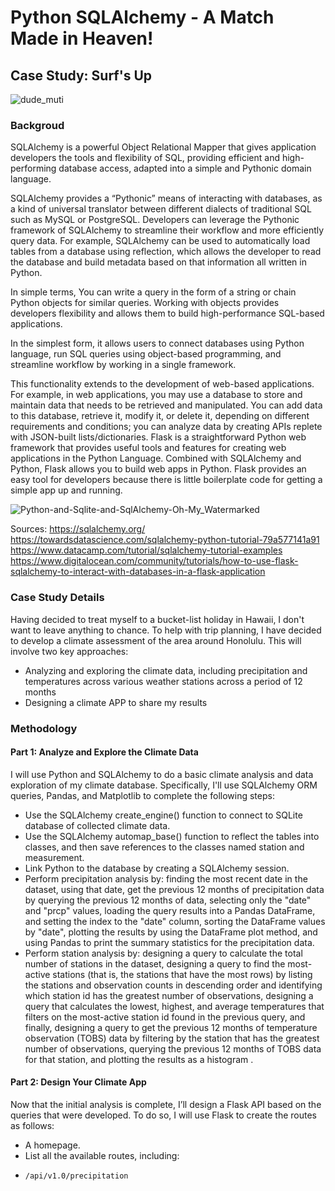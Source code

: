 # Python SQLAlchemy - A Match Made in Heaven!

## Case Study: Surf's Up
![dude_muti](https://user-images.githubusercontent.com/115101031/212117257-641e3f6d-b207-47aa-9c8e-c11b8b8e0005.gif)

### Backgroud
SQLAlchemy is a powerful Object Relational Mapper that gives application developers the tools and flexibility of SQL, providing efficient and high-performing database access, adapted into a simple and Pythonic domain language.

SQLAlchemy provides a “Pythonic” means of interacting with databases, as a kind of universal translator between different dialects of traditional SQL such as MySQL or PostgreSQL.  Developers can leverage the Pythonic framework of SQLAlchemy to streamline their workflow and more efficiently query data.  For example, SQLAlchemy can be used to automatically load tables from a database using reflection, which allows the developer to read the database and build metadata based on that information all written in Python.

In simple terms, You can write a query in the form of a string or chain Python objects for similar queries. Working with objects provides developers flexibility and allows them to build high-performance SQL-based applications. 

In the simplest form, it allows users to connect databases using Python language, run SQL queries using object-based programming, and streamline workflow by working in a single framework.

This functionality extends to the development of web-based applications.  For example, in web applications, you may use a database to store and maintain data that needs to be retrieved and manipulated. You can add data to this database, retrieve it, modify it, or delete it, depending on different requirements and conditions; you can analyze data by creating APIs replete with JSON-built lists/dictionaries. Flask is a straightforward Python web framework that provides useful tools and features for creating web applications in the Python Language. Combined with SQLAlchemy and Python, Flask allows you to build web apps in Python. Flask provides an easy tool for developers because there is little boilerplate code for getting a simple app up and running.

![Python-and-Sqlite-and-SqlAlchemy-Oh-My_Watermarked](https://user-images.githubusercontent.com/115101031/212124991-d526f639-ba43-4dbc-a629-f07b1d85c672.jpg)

Sources:
https://sqlalchemy.org/
https://towardsdatascience.com/sqlalchemy-python-tutorial-79a577141a91
https://www.datacamp.com/tutorial/sqlalchemy-tutorial-examples
https://www.digitalocean.com/community/tutorials/how-to-use-flask-sqlalchemy-to-interact-with-databases-in-a-flask-application


### Case Study Details
Having decided to treat myself to a bucket-list holiday in Hawaii, I don't want to leave anything to chance.  To help with trip planning, I have decided to develop a climate assessment of the area around Honolulu.  This will involve two key approaches:
* Analyzing and exploring the climate data, including precipitation and temperatures across various weather stations across a period of 12 months
* Designing a climate APP to share my results

### Methodology
#### Part 1: Analyze and Explore the Climate Data
I will use Python and SQLAlchemy to do a basic climate analysis and data exploration of my climate database. Specifically, I'll use SQLAlchemy ORM queries, Pandas, and Matplotlib to complete the following steps:
* Use the SQLAlchemy create_engine() function to connect to SQLite database of collected climate data.
* Use the SQLAlchemy automap_base() function to reflect the tables into classes, and then save references to the classes named station and measurement.
* Link Python to the database by creating a SQLAlchemy session.
* Perform precipitation analysis by: finding the most recent date in the dataset, using that date, get the previous 12 months of precipitation data by querying the previous 12 months of data, selecting only the "date" and "prcp" values, loading the query results into a Pandas DataFrame, and setting the index to the "date" column, sorting the DataFrame values by "date", plotting the results by using the DataFrame plot method, and using Pandas to print the summary statistics for the precipitation data.
* Perform station analysis by: designing a query to calculate the total number of stations in the dataset, designing a query to find the most-active stations (that is, the stations that have the most rows) by listing the stations and observation counts in descending order and identifying which station id has the greatest number of observations, designing a query that calculates the lowest, highest, and average temperatures that filters on the most-active station id found in the previous query, and finally, designing a query to get the previous 12 months of temperature observation (TOBS) data by filtering by the station that has the greatest number of observations, querying the previous 12 months of TOBS data for that station, and plotting the results as a histogram .

#### Part 2: Design Your Climate App
Now that the initial analysis is complete, I’ll design a Flask API based on the queries that were developed. To do so, I will use Flask to create the routes as follows:
* A homepage.
* List all the available routes, including:
*     /api/v1.0/precipitation

